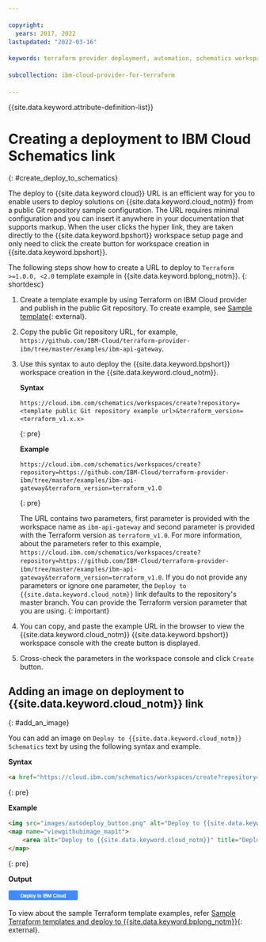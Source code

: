 ```yaml
---

copyright:
  years: 2017, 2022
lastupdated: "2022-03-16"

keywords: terraform provider deployment, automation, schematics workspace, ibm cloud terraform provider deployment, schematics workspace creation, auto deploy 

subcollection: ibm-cloud-provider-for-terraform

---
```


{{site.data.keyword.attribute-definition-list}}


# Creating a deployment to IBM Cloud Schematics link
{: #create_deploy_to_schematics}

The deploy to {{site.data.keyword.cloud}} URL is an efficient way for you to enable users to deploy solutions on {{site.data.keyword.cloud_notm}} from a public Git repository sample configuration. The URL requires minimal configuration and you can insert it anywhere in your documentation that supports markup. When the user clicks the hyper link, they are taken directly to the {{site.data.keyword.bpshort}} workspace setup page and only need to click the create button for workspace creation in {{site.data.keyword.bpshort}}.

The following steps show how to create a URL to deploy to `Terraform >=1.0.0, <2.0` template example in {{site.data.keyword.bplong_notm}}.
{: shortdesc}

1. Create a template example by using Terraform on IBM Cloud provider and publish in the public Git repository. To create example, see [Sample template](https://github.com/IBM-Cloud/terraform-provider-ibm/tree/master/examples){: external}.
2. Copy the public Git repository URL, for example, `https://github.com/IBM-Cloud/terraform-provider-ibm/tree/master/examples/ibm-api-gateway`.
3. Use this syntax to auto deploy the {{site.data.keyword.bpshort}} workspace creation in the {{site.data.keyword.cloud_notm}}.

    **Syntax**

    ```text
    https://cloud.ibm.com/schematics/workspaces/create?repository=<template public Git repository example url>&terraform_version=<terraform_v1.x.x>
    ```
    {: pre}

    **Example**

    ```text
    https://cloud.ibm.com/schematics/workspaces/create?repository=https://github.com/IBM-Cloud/terraform-provider-ibm/tree/master/examples/ibm-api-gateway&terraform_version=terraform_v1.0
    ```
    {: pre}

    The URL contains two parameters, first parameter is provided with the workspace name as `ibm-api-gateway` and second parameter is provided with the Terraform version as `terraform_v1.0`. For more information, about the parameters refer to this example, `https://cloud.ibm.com/schematics/workspaces/create?repository=https://github.com/IBM-Cloud/terraform-provider-ibm/tree/master/examples/ibm-api-gateway&terraform_version=terraform_v1.0`. If you do not provide any parameters or ignore one parameter, the `Deploy to {{site.data.keyword.cloud_notm}}` link defaults to the repository's master branch. You can provide the Terraform version parameter that you are using.
    {: important}

4. You can copy, and paste the example URL in the browser to view the {{site.data.keyword.cloud_notm}} {{site.data.keyword.bpshort}} workspace console with the create button is displayed.
5. Cross-check the parameters in the workspace console and click `Create` button.

## Adding an image on deployment to {{site.data.keyword.cloud_notm}} link
{: #add_an_image}

You can add an image on `Deploy to {{site.data.keyword.cloud_notm}} Schematics` text by using the following syntax and example.

**Syntax**
```html
<a href="https://cloud.ibm.com/schematics/workspaces/create?repository=<public Git repository example URL>/<workspace name>&terraform_version=terraform_xx">Deploy to {{site.data.keyword.bplong_notm}} <img src=<image location>></a>
```
{: pre}

**Example**

```html
<img src="images/autodeploy_button.png" alt="Deploy to {{site.data.keyword.cloud_notm}}" usemap="#viewgithubimage_map1t">
<map name="viewgithubimage_map1t">
    <area alt="Deploy to {{site.data.keyword.cloud_notm}}" title="Deploy to {{site.data.keyword.cloud_notm}}" href="https://cloud.ibm.com/schematics/workspaces/create?repository=https://github.com/IBM-Cloud/terraform-provider-ibm/tree/master/examples/ibm-api-gateway&terraform_version=terraform_v1.0" target="_blank" coords="3,1,140,20" shape="rect">
</map>
```
{: pre}

**Output**

<img usemap="#deploybutton_map1t" alt="Auto deployment button" src="images/autodeploy_button.png"><map name="deploybutton_map1t" alt="This image leads to create an action.">
    <area alt="Deploy to {{site.data.keyword.cloud_notm}}" title="Deploy to {{site.data.keyword.cloud_notm}}" href="https://cloud.ibm.com/schematics/workspaces/create?repository=https://github.com/IBM-Cloud/terraform-provider-ibm/tree/master/examples/ibm-api-gateway&terraform_version=terraform_v1.0" target="_blank" coords="1,3,139,20" shape="rect">
</map>

To view about the sample Terraform template examples, refer [Sample Terraform templates and deploy to {{site.data.keyword.bplong_notm}}](https://github.com/IBM-Cloud/terraform-provider-ibm/tree/master/examples/ibm-api-gateway){: external}.